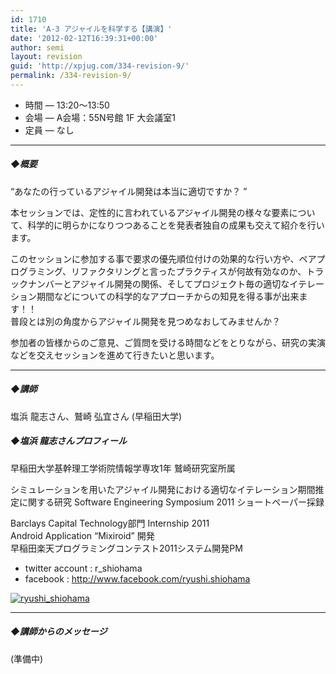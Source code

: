```yaml
---
id: 1710
title: 'A-3 アジャイルを科学する【講演】'
date: '2012-02-12T16:39:31+00:00'
author: semi
layout: revision
guid: 'http://xpjug.com/334-revision-9/'
permalink: /334-revision-9/
---
```


- 時間 — 13:20～13:50
- 会場 — A会場：55N号館 1F 大会議室1
- 定員 — なし

---

##### ◆概要

“あなたの行っているアジャイル開発は本当に適切ですか？ ”

本セッションでは、定性的に言われているアジャイル開発の様々な要素について、科学的に明らかになりつつあることを発表者独自の成果も交えて紹介を行います。

このセッションに参加する事で要求の優先順位付けの効果的な行い方や、ペアプログラミング、リファクタリングと言ったプラクティスが何故有効なのか、トラックナンバーとアジャイル開発の関係、そしてプロジェクト毎の適切なイテレーション期間などについての科学的なアプローチからの知見を得る事が出来ます！！  
普段とは別の角度からアジャイル開発を見つめなおしてみませんか？

参加者の皆様からのご意見、ご質問を受ける時間などをとりながら、研究の実演などを交えセッションを進めて行きたいと思います。

---

##### ◆講師

塩浜 龍志さん、鷲崎 弘宜さん (早稲田大学)

##### ◆塩浜 龍志さんプロフィール

早稲田大学基幹理工学術院情報学専攻1年 鷲崎研究室所属

シミュレーションを用いたアジャイル開発における適切なイテレーション期間推定に関する研究 Software Engineering Symposium 2011 ショートペーパー採録

Barclays Capital Technology部門 Internship 2011  
Android Application “Mixiroid” 開発  
早稲田楽天プログラミングコンテスト2011システム開発PM

- twitter account : r\_shiohama
- facebook : <http://www.facebook.com/ryushi.shiohama>


[![](http://xpjug.com/wp-content/uploads/2011/08/ryushi_shiohama-150x150.jpg "ryushi_shiohama")](http://xpjug.com/wp-content/uploads/2011/08/ryushi_shiohama.jpg)

---

##### ◆講師からのメッセージ

(準備中)